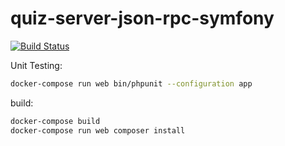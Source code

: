# quiz-server-json-rpc-symfony

[![Build Status](https://travis-ci.org/Tsinoyboi/quiz-server-json-rpc-symfony.svg?branch=master)](https://travis-ci.org/Tsinoyboi/quiz-server-json-rpc-symfony)

Unit Testing:

```bash
docker-compose run web bin/phpunit --configuration app
```


build:

```bash
docker-compose build
docker-compose run web composer install
```